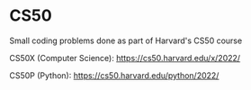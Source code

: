 # CS50
Small coding problems done as part of Harvard's CS50 course

CS50X (Computer Science): https://cs50.harvard.edu/x/2022/

CS50P (Python): https://cs50.harvard.edu/python/2022/
